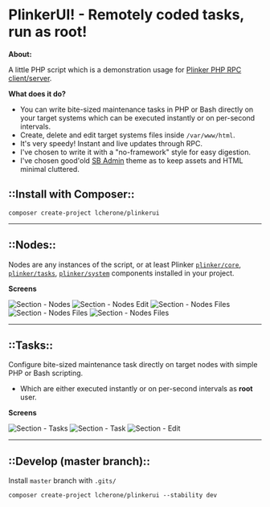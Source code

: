 PlinkerUI! - Remotely coded tasks, run as root!
===================

**About:**

A little PHP script which is a demonstration usage for [Plinker PHP RPC client/server](https://bitbucket.org/plinker/example).

**What does it do?**

 - You can write bite-sized maintenance tasks in PHP or Bash directly on your target systems which can be executed instantly or on per-second intervals.
 - Create, delete and edit target systems files inside `/var/www/html`.
 - It's very speedy! Instant and live updates through RPC.
 - I've chosen to write it with a "no-framework" style for easy digestion.
 - I've chosen good'old [SB Admin](https://startbootstrap.com/template-overviews/sb-admin/) theme as to keep assets and HTML minimal cluttered.

::Install with Composer::
---------

`composer create-project lcherone/plinkerui`

----------


::Nodes::
-----

Nodes are any instances of the script, or at least Plinker [`plinker/core`](https://bitbucket.org/plinker/core), [`plinker/tasks`](https://bitbucket.org/plinker/tasks), [`plinker/system`](https://bitbucket.org/plinker/system) components installed in your project.

**Screens**

![Section - Nodes](https://cherone.co.uk/files/screens/plinkerui/nodes.png)
![Section - Nodes Edit](https://cherone.co.uk/files/screens/plinkerui/node.edit.png)
![Section - Nodes Files](https://cherone.co.uk/files/screens/plinkerui/node.tasks.png)
![Section - Nodes Files](https://cherone.co.uk/files/screens/plinkerui/node.files.png)
![Section - Nodes Files](https://cherone.co.uk/files/screens/plinkerui/node.information.png)

----------

::Tasks::
-----

Configure bite-sized maintenance task directly on target nodes with simple PHP or Bash scripting. 

  -  Which are either executed instantly or on per-second intervals as **root** user.

**Screens**

![Section - Tasks](https://cherone.co.uk/files/screens/plinkerui/tasks.png)
![Section - Task](https://cherone.co.uk/files/screens/plinkerui/task.png)
![Section - Edit](https://cherone.co.uk/files/screens/plinkerui/task.edit.png)

----------


::Develop (master branch)::
---------

Install `master` branch with `.gits/`

`composer create-project lcherone/plinkerui --stability dev`
